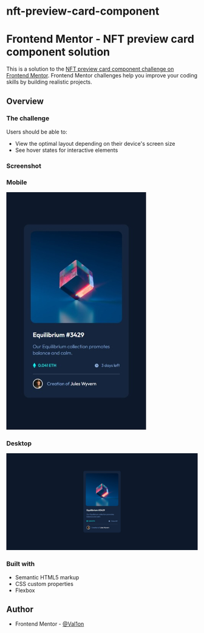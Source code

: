 # nft-preview-card-component
# Frontend Mentor - NFT preview card component solution

This is a solution to the [NFT preview card component challenge on Frontend Mentor](https://www.frontendmentor.io/challenges/nft-preview-card-component-SbdUL_w0U). Frontend Mentor challenges help you improve your coding skills by building realistic projects.

## Overview

### The challenge

Users should be able to:

- View the optimal layout depending on their device's screen size
- See hover states for interactive elements

### Screenshot

### Mobile

<img src="images/nft-mobile.jpeg">

### Desktop

<img src="images/nft-desktop.jpeg">

### Built with

- Semantic HTML5 markup
- CSS custom properties
- Flexbox

## Author

- Frontend Mentor - [@Val1on](https://www.frontendmentor.io/profile/Val1on)
